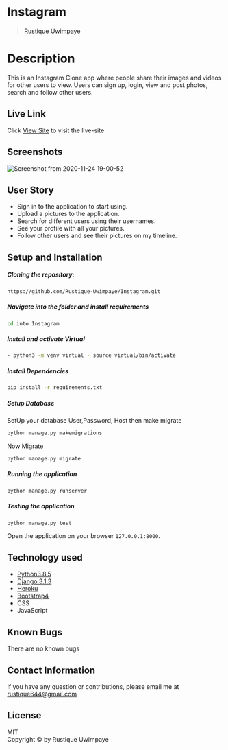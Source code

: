 # Instagram

>[Rustique Uwimpaye](https://github.com/Rustique-Uwimpaye)  
  
# Description  

This is an Instagram Clone app where people share their  images and videos for other users to view. 
Users can sign up, login, view and post photos, search and follow other users.

##  Live Link  
 Click [View Site]()  to visit the live-site
  
## Screenshots 

![Screenshot from 2020-11-24 19-00-52](https://user-images.githubusercontent.com/68597043/100119219-ae9e3a80-2e87-11eb-9f75-1d962a8066f2.png)
 
## User Story  
  
* Sign in to the application to start using.  
* Upload a pictures to the application. 
* Search for different users using their usernames.  
* See your profile with all your pictures.  
* Follow other users and see their pictures on my timeline.  
  
## Setup and Installation  

  
##### Cloning the repository:  
 ```bash 
 https://github.com/Rustique-Uwimpaye/Instagram.git
```
##### Navigate into the folder and install requirements  
 ```bash 
cd into Instagram
```
##### Install and activate Virtual  
 ```bash 
- python3 -m venv virtual - source virtual/bin/activate  
```  
##### Install Dependencies  
 ```bash 
 pip install -r requirements.txt 
```  
 ##### Setup Database  
  SetUp your database User,Password, Host then make migrate  
 ```bash 
python manage.py makemigrations
 ``` 
 Now Migrate  
 ```bash 
 python manage.py migrate 
```

##### Running the application  
 ```bash 
 python manage.py runserver 
```
##### Testing the application  
 ```bash 
 python manage.py test 
```
Open the application on your browser `127.0.0.1:8000`.  
  
  
## Technology used  
  
* [Python3.8.5](https://www.python.org/)  
* [Django 3.1.3](https://docs.djangoproject.com/en/2.2/)  
* [Heroku](https://heroku.com)  
* [Bootstrap4](https://getbootstrap.com/)
* CSS
* JavaScript 
  
  
## Known Bugs  
There are no known bugs 
  
## Contact Information   
If you have any question or contributions, please email me at rustique644@gmail.com
  
## License 

MIT <br>
Copyright © by Rustique Uwimpaye